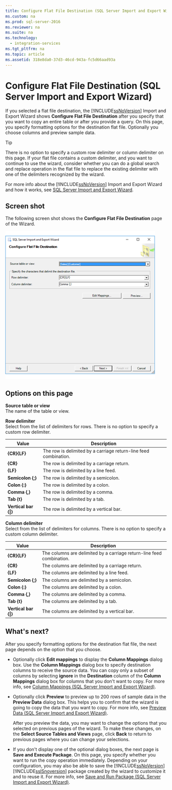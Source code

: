 ```yaml
---
title: Configure Flat File Destination (SQL Server Import and Export Wizard)
ms.custom: na
ms.prod: sql-server-2016
ms.reviewer: na
ms.suite: na
ms.technology: 
  - integration-services
ms.tgt_pltfrm: na
ms.topic: article
ms.assetid: 318e8da0-37d3-46cd-943a-fc5d66aad93a
---
```

# Configure Flat File Destination (SQL Server Import and Export Wizard)
  If you selected a flat file destination, the [!INCLUDE[ssNoVersion](../../Topics/TopicNameContainA/includes/ssNoVersion_md.md)] Import and Export Wizard shows **Configure Flat File Destination** after you specify that  you want to copy an entire table or after you provide a query. On this page, you specify formatting options for the destination flat file. Optionally you choose columns and preview sample data.  
  
> [!TIP]  
>  There is no option to specify a custom row delimiter or column delimiter on this page. If your flat file contains a custom delimiter, and you want to continue to use the wizard, consider whether you can do a global search and replace operation in the flat file to replace the existing delimiter with one of the delimiters recognized by the wizard.  
  
 For more info about the [!INCLUDE[ssNoVersion](../../Topics/TopicNameContainA/includes/ssNoVersion_md.md)] Import and Export Wizard and how it works, see [SQL Server Import and Export Wizard](../../Topics/TopicNameNotContainA/SQL-Server-Import-and-Export-Wizard.md).  
  
## Screen shot  
 The following screen shot shows the **Configure Flat File Destination** page of the Wizard.  
  
 ![Configure flat file page of the Import and Export Wizard](../../Topics/TopicNameNotContainA/media/Flat-file.png "Flat file")  
  
## Options on this page  
 **Source table or view**  
 The name of the table or view.  
  
 **Row delimiter**  
 Select from the list of delimiters for rows. There is no option to specify a custom row delimiter.  
  
|Value|Description|  
|-----------|-----------------|  
|**{CR}{LF}**|The row is delimited by a carriage return\-line feed combination.|  
|**{CR}**|The row is delimited by a carriage return.|  
|**{LF}**|The row is delimited by a line feed.|  
|**Semicolon {;}**|The row is delimited by a semicolon.|  
|**Colon {:}**|The row is delimited by a colon.|  
|**Comma {,}**|The row is delimited by a comma.|  
|**Tab {t}**|The row is delimited by a tab.|  
|**Vertical bar {&#124;}**|The row is delimited by a vertical bar.|  
  
 **Column delimiter**  
 Select from the list of delimiters for columns. There is no option to specify a custom column delimiter.  
  
|Value|Description|  
|-----------|-----------------|  
|**{CR}{LF}**|The columns are delimited by a carriage return\-line feed combination.|  
|**{CR}**|The columns are delimited by a carriage return.|  
|**{LF}**|The columns are delimited by a line feed.|  
|**Semicolon {;}**|The columns are delimited by a semicolon.|  
|**Colon {:}**|The columns are delimited by a colon.|  
|**Comma {,}**|The columns are delimited by a comma.|  
|**Tab {t}**|The columns are delimited by a tab.|  
|**Vertical bar {&#124;}**|The columns are delimited by a vertical bar.|  
  
## What's next?  
 After you specify formatting options for the destination flat file, the next page depends on the option that you choose.  
  
-   Optionally click **Edit mappings** to display the **Column Mappings** dialog box. Use the **Column Mappings** dialog box to specify destination columns to receive the source data. You can copy only a subset of columns by selecting **ignore** in the **Destination** column of the **Column Mappings** dialog box for columns that you don't want to copy. For more info, see [Column Mappings &#40;SQL Server Import and Export Wizard&#41;](../../Topics/TopicNameNotContainA/Column-Mappings--SQL-Server-Import-and-Export-Wizard-.md).  
  
-   Optionally click **Preview** to preview up to 200 rows of sample data in the **Preview Data** dialog box. This helps you to confirm that the wizard is going to copy the data that you want to copy. For more info, see [Preview Data &#40;SQL Server Import and Export Wizard&#41;](../../Topics/TopicNameNotContainA/Preview-Data-Dialog-Box--SQL-Server-Import-and-Export-Wizard-.md).  
  
     After you preview the data, you may want to change the options that you selected on previous pages of the wizard. To make these changes, on the **Select Source Tables and Views** page, click **Back** to return to previous pages where you can change your selections.  
  
-   If you don't display one of the optional dialog boxes, the next page is **Save and Execute Package**. On this page, you specify whether you want to run the copy operation immediately. Depending on your configuration, you may also be able to save the [!INCLUDE[ssNoVersion](../../Topics/TopicNameContainA/includes/ssNoVersion_md.md)][!INCLUDE[ssISnoversion](../../Topics/TopicNameContainA/includes/ssISnoversion_md.md)] package created by the wizard  to customize it and to reuse it. For more info, see [Save and Run Package &#40;SQL Server Import and Export Wizard&#41;](../../Topics/TopicNameNotContainA/Save-and-Run-Package--SQL-Server-Import-and-Export-Wizard-.md).  
  
  